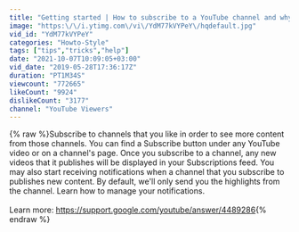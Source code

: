 ```yaml
---
title: "Getting started | How to subscribe to a YouTube channel and why"
image: "https:\/\/i.ytimg.com\/vi\/YdM77kVYPeY\/hqdefault.jpg"
vid_id: "YdM77kVYPeY"
categories: "Howto-Style"
tags: ["tips","tricks","help"]
date: "2021-10-07T10:09:05+03:00"
vid_date: "2019-05-28T17:36:17Z"
duration: "PT1M34S"
viewcount: "772665"
likeCount: "9924"
dislikeCount: "3177"
channel: "YouTube Viewers"
---
```

{% raw %}Subscribe to channels that you like in order to see more content from those channels. You can find a Subscribe button under any YouTube video or on a channel's page. Once you subscribe to a channel, any new videos that it publishes will be displayed in your Subscriptions feed. You may also start receiving notifications when a channel that you subscribe to publishes new content. By default, we'll only send you the highlights from the channel. Learn how to manage your notifications.<br /><br />Learn more: <a rel="nofollow" target="blank" href="https://support.google.com/youtube/answer/4489286">https://support.google.com/youtube/answer/4489286</a>{% endraw %}
